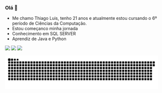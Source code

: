 ### Olá 👋

- Me chamo Thiago Luis, tenho 21 anos e atualmente estou cursando o 6º período de Ciências da Computação. 
- Estou começanco minha jornada
- Conhecimento em SQL SERVER
- Aprendiz de Java e Python

<div> 
  <a href="https://instagram.com/Thiago.las" target="_blank"><img src="https://img.shields.io/badge/-Instagram-%23E4405F?style=for-the-badge&logo=instagram&logoColor=white" target="_blank"></a>
  <a href = "mailto:thiago.luis4656@gmail.com"><img src="https://img.shields.io/badge/-Gmail-%23333?style=for-the-badge&logo=gmail&logoColor=white" target="_blank"></a>
  <a href="https://www.linkedin.com/in/thiago-luis-3667a7217/" target="_blank"><img src="https://img.shields.io/badge/-LinkedIn-%230077B5?style=for-the-badge&logo=linkedin&logoColor=white" target="_blank"></a> 
 

 ![snake gif](https://github.com/ThiagoLuiis/ThiagoLuiis/blob/output/github-contribution-grid-snake.svg)
  
</div>
